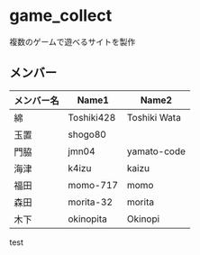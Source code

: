 # game_collect

複数のゲームで遊べるサイトを製作

## メンバー

| メンバー名 | Name1      | Name2        |
| ----- | ---------- | ------------ |
| 綿     | Toshiki428 | Toshiki Wata |
| 玉置    | shogo80    |              |
| 門脇    | jmn04      | yamato-code  |
| 海津    | k4izu      | kaizu        |
| 福田    | momo-717   | momo         |
| 森田    | morita-32  | morita       |
| 木下    | okinopita  | Okinopi      |

test